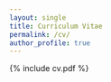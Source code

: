 ```yaml
---
layout: single
title: Curriculum Vitae
permalink: /cv/
author_profile: true
---
```


{% include cv.pdf %}